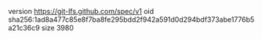 version https://git-lfs.github.com/spec/v1
oid sha256:1ad8a477c85e8f7ba8fe295bdd2f942a591d0d294bdf373abe1776b5a21c36c9
size 3980
